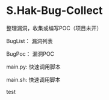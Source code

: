 # S.Hak-Bug-Collect

整理漏洞，收集或编写POC（项目未开）



BugList： 漏洞列表

BugPoc： 漏洞POC

main.py:  快速调用脚本

main.sh:  快速调用脚本


test
